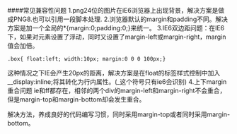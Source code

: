 ####常见兼容性问题
1.png24位的图片在iE6浏览器上出现背景，解决方案是做成PNG8.也可以引用一段脚本处理.
2.浏览器默认的margin和padding不同。解决方案是加一个全局的*{margin:0;padding:0;}来统一。
3.IE6双边距问题：在IE6下，如果对元素设置了浮动，同时又设置了margin-left或margin-right，margin值会加倍。
```
.box{ float:left; width:10px; margin:0 0 0 100px;}
```
这种情况之下IE会产生20px的距离，解决方案是在float的标签样式控制中加入
__display:inline;将其转化为行内属性。(_这个符号只有ie6会识别)
4.上下margin重合问题
ie和ff都存在，相邻的两个div的margin-left和margin-right不会重合，但是margin-top和margin-bottom却会发生重合。

解决方法，养成良好的代码编写习惯，同时采用margin-top或者同时采用margin-bottom。

